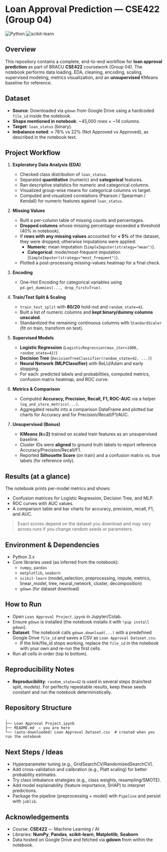 # Loan Approval Prediction — CSE422 (Group 04)

![Python](https://img.shields.io/badge/Python-3.x-blue)
![scikit-learn](https://img.shields.io/badge/scikit--learn-ML-orange)

## Overview
This repository contains a complete, end-to-end workflow for **loan approval prediction** as part of BRACU **CSE422** coursework (Group 04). The notebook performs data loading, EDA, cleaning, encoding, scaling, supervised modeling, metrics visualization, and an **unsupervised** KMeans baseline for reference.

## Dataset
- **Source**: Downloaded via `gdown` from Google Drive using a hardcoded `file_id` inside the notebook.
- **Shape mentioned in notebook**: ~45,000 rows × ~14 columns.
- **Target**: `loan_status` (binary).
- **Imbalance noted**: ≈ 78% vs 22% (Not Approved vs Approved), as described in the notebook text.

## Project Workflow

1) **Exploratory Data Analysis (EDA)**
   - Checked class distribution of `loan_status`.
   - Separated **quantitative** (numeric) and **categorical** features.
   - Ran descriptive statistics for numeric and categorical columns.
   - Visualized group-wise means for categorical columns vs target.
   - Computed and visualized correlations (Pearson / Spearman / Kendall) for numeric features against `loan_status`.

2) **Missing Values**
   - Built a per-column table of missing counts and percentages.
   - **Dropped columns** whose missing percentage exceeded a threshold (40% in notebook).
   - If **rows with any missing values** accounted for **< 5%** of the dataset, they were dropped; otherwise imputations were applied:
     - **Numeric**: mean imputation (`SimpleImputer(strategy="mean")`).
     - **Categorical**: mode/most-frequent imputation (`SimpleImputer(strategy="most_frequent")`).
   - Plotted a post-processing missing-values heatmap for a final check.

3) **Encoding**
   - One-Hot Encoding for categorical variables using `pd.get_dummies(..., drop_first=True)`. 

4) **Train/Test Split & Scaling**
   - `train_test_split` with **80/20** hold-out and `random_state=42`.
   - Built a list of numeric columns and **kept binary/dummy columns unscaled**.
   - Standardized the remaining continuous columns with `StandardScaler` (fit on train, transform on test).

5) **Supervised Models**
   - **Logistic Regression** (`LogisticRegression(max_iter=1000, random_state=42)`)
   - **Decision Tree** (`DecisionTreeClassifier(random_state=42, ...)`)
   - **Neural Network (MLPClassifier)** with ReLU/Adam and early stopping.
   - For each: predicted labels and probabilities, computed metrics, confusion matrix heatmap, and ROC curve.

6) **Metrics & Comparison**
   - Computed **Accuracy, Precision, Recall, F1, ROC-AUC** via a helper `log_and_store_metrics(...)`.
   - Aggregated results into a comparison DataFrame and plotted bar charts for Accuracy and for Precision/Recall/F1/AUC.

7) **Unsupervised (Bonus)**
   - **KMeans (k=2)** trained on scaled train features as an unsupervised baseline.
   - Cluster IDs were **aligned** to ground truth labels to report reference Accuracy/Precision/Recall/F1.
   - Reported **Silhouette Score** (on train) and a confusion matrix vs. true labels (for reference only).


## Results (at a glance)

The notebook prints per-model metrics and shows:
- Confusion matrices for Logistic Regression, Decision Tree, and MLP.
- ROC curves with AUC values.
- A comparison table and bar charts for accuracy, precision, recall, F1, and AUC.
> Exact scores depend on the dataset you download and may vary across runs if you change random seeds or parameters.


## Environment & Dependencies

- Python 3.x
- Core libraries used (as inferred from the notebook):
  - `numpy`, `pandas`
  - `matplotlib`, `seaborn`
  - `scikit-learn` (model_selection, preprocessing, impute, metrics, linear_model, tree, neural_network, cluster, decomposition)
  - `gdown` (for dataset download)


## How to Run

- Open `Loan Approval Project.ipynb` in Jupyter/Colab.
- Ensure `gdown` is installed (the notebook installs it with `!pip install gdown`).
- **Dataset**: The notebook calls `gdown.download(...)` with a predefined Google Drive `file_id` and saves a CSV as `Loan Approval Dataset.csv`.
  - If the link/file_id stops working, replace the `file_id` in the notebook with your own and re-run the first cells.
- Run all cells in order (top to bottom).


## Reproducibility Notes

- **Reproducibility**: `random_state=42` is used in several steps (train/test split, models). For perfectly repeatable results, keep these seeds constant and run the notebook deterministically.


## Repository Structure

```
.
├── Loan Approval Project.ipynb
├── README.md  ← you are here
└── (auto-downloaded) Loan Approval Dataset.csv  # created when you run the notebook
```


## Next Steps / Ideas

- Hyperparameter tuning (e.g., GridSearchCV/RandomizedSearchCV).
- Add cross-validation and calibration (e.g., Platt scaling) for better probability estimates.
- Try class imbalance strategies (e.g., class weights, resampling/SMOTE).
- Add model explainability (feature importance, SHAP) to interpret predictions.
- Package the pipeline (preprocessing + model) with `Pipeline` and persist with `joblib`.


## Acknowledgements
- Course: **CSE422** — Machine Learning / AI
- Libraries: **NumPy**, **Pandas**, **scikit-learn**, **Matplotlib**, **Seaborn**
- Data hosted on Google Drive and fetched via **gdown** from within the notebook.
